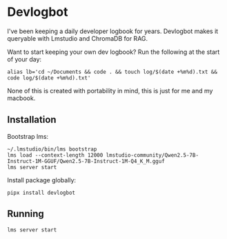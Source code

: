 # Devlogbot

I've been keeping a daily developer logbook for years. Devlogbot makes it queryable with Lmstudio and ChromaDB for RAG. 

Want to start keeping your own dev logbook? Run the following at the start of your day:

`alias lb='cd ~/Documents && code . && touch log/$(date +%m%d).txt && code log/$(date +%m%d).txt'`

None of this is created with portability in mind, this is just for me and my macbook.

## Installation

Bootstrap lms:

```
~/.lmstudio/bin/lms bootstrap
lms load --context-length 12000 lmstudio-community/Qwen2.5-7B-Instruct-1M-GGUF/Qwen2.5-7B-Instruct-1M-Q4_K_M.gguf
lms server start
```

Install package globally:

`pipx install devlogbot`


## Running

`lms server start`
